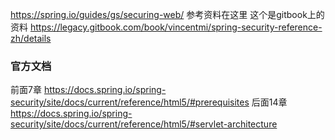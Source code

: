 https://spring.io/guides/gs/securing-web/
参考资料在这里
这个是gitbook上的资料
https://legacy.gitbook.com/book/vincentmi/spring-security-reference-zh/details


### 官方文档

前面7章
https://docs.spring.io/spring-security/site/docs/current/reference/html5/#prerequisites
后面14章
https://docs.spring.io/spring-security/site/docs/current/reference/html5/#servlet-architecture